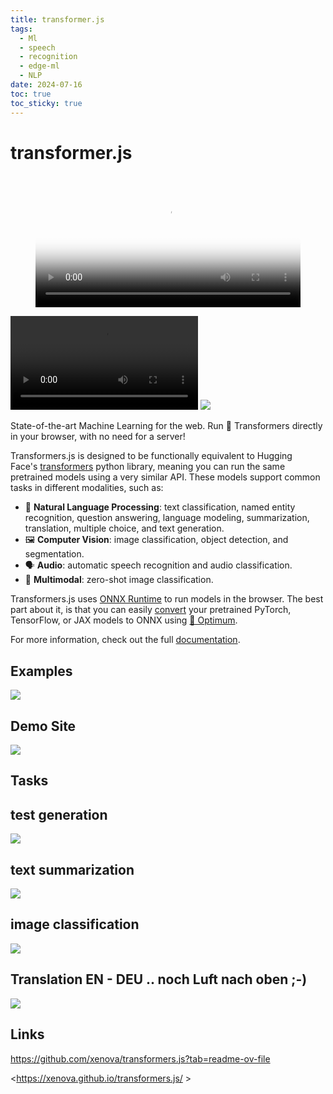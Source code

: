 ```yaml
---
title: transformer.js
tags:
  - Ml
  - speech
  - recognition
  - edge-ml
  - NLP
date: 2024-07-16
toc: true
toc_sticky: true
---
```


# transformer.js

<figure class="video_container">
  <video id="myVideo" width="100%"  controls="true" allowfullscreen="true" autoplay poster="../_asset/2024-04-11-transformer.js_video_1.mp4">
    <source src="../_asset/2024-04-11-transformer.js_video_1.mp4" type="video/mp4">
  </video>
</figure>

<script> document.addEventListener('DOMContentLoaded', (event) => { var video = document.getElementById('myVideo'); video.currentTime = 3; video.play(); }); </script>

![](../_asset/2024-04-11-transformer.js_video_1.mp4)
![](../_asset/2024-04-11-transformer.js_image_1.jpg)


State-of-the-art Machine Learning for the web. Run 🤗 Transformers directly in your browser, with no need for a server!

Transformers.js is designed to be functionally equivalent to Hugging Face's [transformers](https://github.com/huggingface/transformers) python library, meaning you can run the same pretrained models using a very similar API. These models support common tasks in different modalities, such as:

- 📝 **Natural Language Processing**: text classification, named entity recognition, question answering, language modeling, summarization, translation, multiple choice, and text generation.
- 🖼️ **Computer Vision**: image classification, object detection, and segmentation.
- 🗣️ **Audio**: automatic speech recognition and audio classification.
- 🐙 **Multimodal**: zero-shot image classification.

Transformers.js uses [ONNX Runtime](https://onnxruntime.ai/) to run models in the browser. The best part about it, is that you can easily [convert](https://github.com/xenova/transformers.js?tab=readme-ov-file#convert-your-models-to-onnx) your pretrained PyTorch, TensorFlow, or JAX models to ONNX using [🤗 Optimum](https://github.com/huggingface/optimum#onnx--onnx-runtime).

For more information, check out the full [documentation](https://huggingface.co/docs/transformers.js).

## Examples 

![](../_asset/2024-04-11-transformer.js_image_2.jpg)
## Demo Site 

![](../_asset/2024-04-11-transformer.js_image_3.jpg)
## Tasks

## test generation 

![](../_asset/2024-04-11-transformer.js_image_4.jpg)
## text summarization 

![](../_asset/2024-04-11-transformer.js_image_5.jpg)

## image classification 
![](../_asset/2024-04-11-transformer.js_image_6.jpg)
## Translation EN - DEU .. noch Luft nach oben ;-) 

![](../_asset/2024-04-11-transformer.js_image_7.jpg)

## Links

<https://github.com/xenova/transformers.js?tab=readme-ov-file>

<https://xenova.github.io/transformers.js/ >


